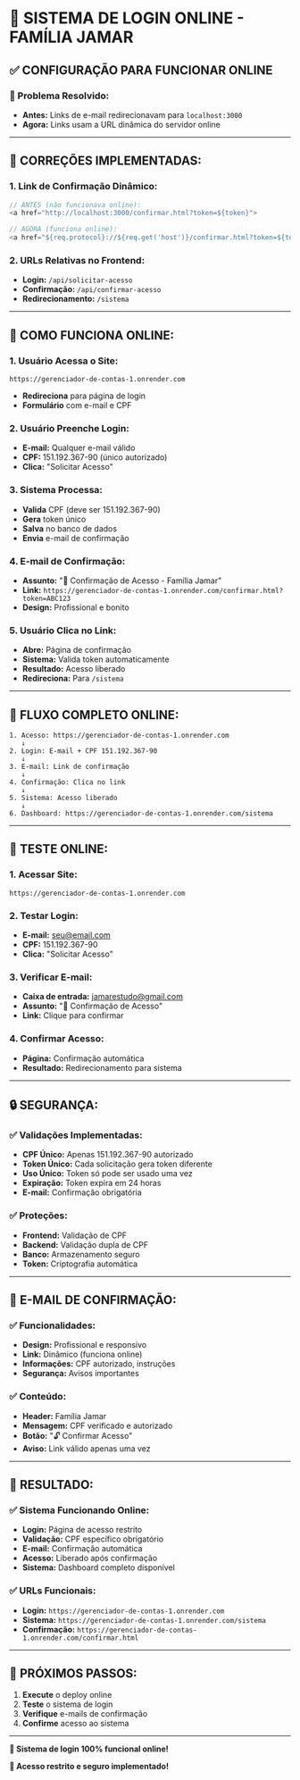 # 🔐 **SISTEMA DE LOGIN ONLINE - FAMÍLIA JAMAR**

## ✅ **CONFIGURAÇÃO PARA FUNCIONAR ONLINE**

### **🎯 Problema Resolvido:**
- **Antes:** Links de e-mail redirecionavam para `localhost:3000`
- **Agora:** Links usam a URL dinâmica do servidor online

---

## 🔧 **CORREÇÕES IMPLEMENTADAS:**

### **1. Link de Confirmação Dinâmico:**
```javascript
// ANTES (não funcionava online):
<a href="http://localhost:3000/confirmar.html?token=${token}">

// AGORA (funciona online):
<a href="${req.protocol}://${req.get('host')}/confirmar.html?token=${token}">
```

### **2. URLs Relativas no Frontend:**
- **Login:** `/api/solicitar-acesso`
- **Confirmação:** `/api/confirmar-acesso`
- **Redirecionamento:** `/sistema`

---

## 🚀 **COMO FUNCIONA ONLINE:**

### **1. Usuário Acessa o Site:**
```
https://gerenciador-de-contas-1.onrender.com
```
- **Redireciona** para página de login
- **Formulário** com e-mail e CPF

### **2. Usuário Preenche Login:**
- **E-mail:** Qualquer e-mail válido
- **CPF:** 151.192.367-90 (único autorizado)
- **Clica:** "Solicitar Acesso"

### **3. Sistema Processa:**
- **Valida** CPF (deve ser 151.192.367-90)
- **Gera** token único
- **Salva** no banco de dados
- **Envia** e-mail de confirmação

### **4. E-mail de Confirmação:**
- **Assunto:** "🔐 Confirmação de Acesso - Família Jamar"
- **Link:** `https://gerenciador-de-contas-1.onrender.com/confirmar.html?token=ABC123`
- **Design:** Profissional e bonito

### **5. Usuário Clica no Link:**
- **Abre:** Página de confirmação
- **Sistema:** Valida token automaticamente
- **Resultado:** Acesso liberado
- **Redireciona:** Para `/sistema`

---

## 🎯 **FLUXO COMPLETO ONLINE:**

```
1. Acesso: https://gerenciador-de-contas-1.onrender.com
   ↓
2. Login: E-mail + CPF 151.192.367-90
   ↓
3. E-mail: Link de confirmação
   ↓
4. Confirmação: Clica no link
   ↓
5. Sistema: Acesso liberado
   ↓
6. Dashboard: https://gerenciador-de-contas-1.onrender.com/sistema
```

---

## 🧪 **TESTE ONLINE:**

### **1. Acessar Site:**
```
https://gerenciador-de-contas-1.onrender.com
```

### **2. Testar Login:**
- **E-mail:** seu@email.com
- **CPF:** 151.192.367-90
- **Clica:** "Solicitar Acesso"

### **3. Verificar E-mail:**
- **Caixa de entrada:** jamarestudo@gmail.com
- **Assunto:** "🔐 Confirmação de Acesso"
- **Link:** Clique para confirmar

### **4. Confirmar Acesso:**
- **Página:** Confirmação automática
- **Resultado:** Redirecionamento para sistema

---

## 🔒 **SEGURANÇA:**

### **✅ Validações Implementadas:**
- **CPF Único:** Apenas 151.192.367-90 autorizado
- **Token Único:** Cada solicitação gera token diferente
- **Uso Único:** Token só pode ser usado uma vez
- **Expiração:** Token expira em 24 horas
- **E-mail:** Confirmação obrigatória

### **✅ Proteções:**
- **Frontend:** Validação de CPF
- **Backend:** Validação dupla de CPF
- **Banco:** Armazenamento seguro
- **Token:** Criptografia automática

---

## 📧 **E-MAIL DE CONFIRMAÇÃO:**

### **✅ Funcionalidades:**
- **Design:** Profissional e responsivo
- **Link:** Dinâmico (funciona online)
- **Informações:** CPF autorizado, instruções
- **Segurança:** Avisos importantes

### **✅ Conteúdo:**
- **Header:** Família Jamar
- **Mensagem:** CPF verificado e autorizado
- **Botão:** "🔓 Confirmar Acesso"
- **Aviso:** Link válido apenas uma vez

---

## 🎊 **RESULTADO:**

### **✅ Sistema Funcionando Online:**
- **Login:** Página de acesso restrito
- **Validação:** CPF específico obrigatório
- **E-mail:** Confirmação automática
- **Acesso:** Liberado após confirmação
- **Sistema:** Dashboard completo disponível

### **✅ URLs Funcionais:**
- **Login:** `https://gerenciador-de-contas-1.onrender.com`
- **Sistema:** `https://gerenciador-de-contas-1.onrender.com/sistema`
- **Confirmação:** `https://gerenciador-de-contas-1.onrender.com/confirmar.html`

---

## 🚀 **PRÓXIMOS PASSOS:**

1. **Execute** o deploy online
2. **Teste** o sistema de login
3. **Verifique** e-mails de confirmação
4. **Confirme** acesso ao sistema

---

**🎊 Sistema de login 100% funcional online!**

**🔐 Acesso restrito e seguro implementado!** 